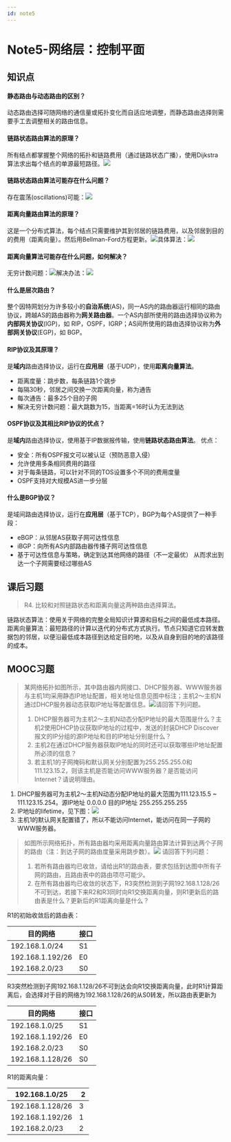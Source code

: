 ```yaml
---
id: note5
---
```




# Note5-网络层：控制平面

## 知识点

#### 静态路由与动态路由的区别？
动态路由选择可随网络的通信量或拓扑变化而自适应地调整，而静态路由选择则需要手工去调整相关的路由信息。
<!--ID: 1673531969072-->


#### 链路状态路由算法的原理？
所有结点都掌握整个网络的拓扑和链路费用（通过链路状态广播），使用Dijkstra算法求出每个结点的单源最短路径。![](assets/20230112214829.png)
<!--ID: 1673531969083-->


#### 链路状态路由算法可能存在什么问题？
存在震荡(oscillations)可能：![](assets/20230112214902.png)
<!--ID: 1673531969091-->


#### 距离向量路由算法的原理？
这是一个分布式算法，每个结点只需要维护其到邻居的链路费用，以及邻居到目的的费用（距离向量）。然后用Bellman-Ford方程更新。![](assets/20230112215505.png)具体算法：![](assets/20230112215620.png)
<!--ID: 1673531969100-->

#### 距离向量算法可能存在什么问题，如何解决？
无穷计数问题：![](assets/20230112215753.png)解决办法：![](assets/20230112215852.png)
<!--ID: 1673531969108-->

#### 什么是层次路由？
整个因特网划分为许多较小的**自治系统**(AS)，同一AS内的路由器运行相同的路由协议，跨越AS的路由器称为**网关路由器**。一个AS内部所使用的路由选择协议称为**内部网关协议**(IGP)，如 RIP，OSPF，IGRP；AS间所使用的路由选择协议称为**外部网关协议**(EGP)，如 BGP。
<!--ID: 1673533863103-->


#### RIP协议及其原理？
是**域内**路由选择协议，运行在**应用层**（基于UDP），使用**距离向量算法**。
- 距离度量：跳步数，每条链路1个跳步
- 每隔30秒，邻居之间交换一次距离向量，称为通告
- 每次通告：最多25个目的子网
- 解决无穷计数问题：最大跳数为15，当距离=16时认为无法到达
<!--ID: 1673533863112-->


#### OSPF协议及其相比RIP协议的优点？
是**域内**路由选择协议，使用基于IP数据报传输，使用**链路状态路由算法**。
优点：
- 安全：所有OSPF报文可以被认证（预防恶意入侵）
- 允许使用多条相同费用的路径
- 对于每条链路，可以针对不同的TOS设置多个不同的费用度量
- OSPF支持对大规模AS进一步分层
<!--ID: 1673533863120-->

#### 什么是BGP协议？
是域间路由选择协议，运行在**应用层**（基于TCP），BGP为每个AS提供了一种手段：
- eBGP：从邻居AS获取子网可达性信息
- iBGP：向所有AS内部路由器传播子网可达性信息
- 基于可达性信息与策略，确定到达其他网络的路径（不一定最优）
从而求出到达一个子网需要经过哪些AS
<!--ID: 1673534113572-->

## 课后习题

> R4. 比较和对照链路状态和距离向量这两种路由选择算法。

链路状态算法：使用关于网络的完整全局知识计算源和目标之间的最低成本路径。
距离向量算法：最短路径的计算以迭代的分布式方式执行。节点只知道它应转发数据包的邻居，以便沿最低成本路径到达给定目的地，以及从自身到目的地的该路径的成本。

## MOOC习题

> 某网络拓扑如图所示，其中路由器内网接口、DHCP服务器、WWW服务器与主机1均采用静态IP地址配置，相关地址信息见图中标注；主机2～主机N通过DHCP服务器动态获取IP地址等配置信息。![](assets/20230112232003.png)请回答下列问题。
> 1. DHCP服务器可为主机2～主机N动态分配IP地址的最大范围是什么？主机2使用DHCP协议获取IP地址的过程中，发送的封装DHCP Discover报文的IP分组的源IP地址和目的IP地址分别是什么？
> 2. 主机2在通过DHCP服务器获取IP地址的同时还可以获取哪些IP地址配置所必须的信息？
> 3. 若主机1的子网掩码和默认网关分别配置为255.255.255.0和111.123.15.2，则该主机是否能访问WWW服务器？是否能访问Internet？请说明理由。

1. DHCP服务器可为主机2～主机N动态分配IP地址的最大范围为111.123.15.5 ~ 111.123.15.254。源IP地址 0.0.0.0 目的IP地址 255.255.255.255
2. IP地址的lifetime，见下图：![](assets/20230112155855.png)
3. 主机1的默认网关配置错了，所以不能访问Internet，能访问在同一子网的WWW服务器。

> 如图所示网络拓扑，所有路由器均采用距离向量路由算法计算到达两个子网的路由（注：到达子网的路由度量采用跳步数）。![](assets/20230112232548.png)
> 请回答下列问题：
> 1. 若所有路由器均已收敛，请给出R1的路由表，要求包括到达图中所有子网的路由，且路由表中的路由项尽可能少。
> 2. 在所有路由器均已收敛的状态下，R3突然检测到子网192.168.1.128/26不可到达，若接下来R2和R3同时向R1交换距离向量，则R1更新后的路由表是什么？更新后的R1距离向量是什么？

R1的初始收敛后的路由表：

| 目的网络         | 接口 |
| ---------------- | ---- |
| 192.168.1.0/24   | S1   |
| 192.168.1.192/26 | E0   |
| 192.168.2.0/23   | S0   |
R3突然检测到子网192.168.1.128/26不可到达会向R1交换距离向量，此时R1计算距离后，会选择对于目的网络为192.168.1.128/26的从S0转发，所以路由表更新为

| 目的网络         | 接口 |
| ---------------- | ---- |
| 192.168.1.0/25   | S1   |
| 192.168.1.192/26 | E0   |
| 192.168.2.0/23   | S0   |
| 192.168.1.128/26 | S0   |
R1的距离向量：

|192.168.1.0/25  | 2 |
|----------------|---|
|192.168.1.128/26| 3 |
|192.168.1.192/26| 1 |
| 192.168.2.0/23 | 2 |

